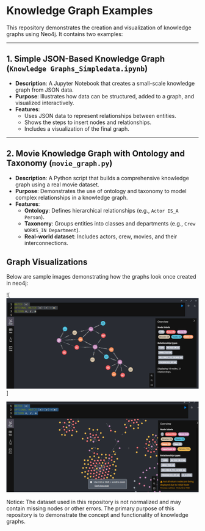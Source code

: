 # Knowledge Graph Examples

This repository demonstrates the creation and visualization of knowledge graphs using Neo4j. It contains two examples:

---

## 1. **Simple JSON-Based Knowledge Graph (`Knowledge Graphs_Simpledata.ipynb`)**
- **Description**: A Jupyter Notebook that creates a small-scale knowledge graph from JSON data.
- **Purpose**: Illustrates how data can be structured, added to a graph, and visualized interactively.
- **Features**:
  - Uses JSON data to represent relationships between entities.
  - Shows the steps to insert nodes and relationships.
  - Includes a visualization of the final graph.


---

## 2. **Movie Knowledge Graph with Ontology and Taxonomy (`movie_graph.py`)**
- **Description**: A Python script that builds a comprehensive knowledge graph using a real movie dataset.
- **Purpose**: Demonstrates the use of ontology and taxonomy to model complex relationships in a knowledge graph.
- **Features**:
  - **Ontology**: Defines hierarchical relationships (e.g., `Actor IS_A Person`).
  - **Taxonomy**: Groups entities into classes and departments (e.g., `Crew WORKS_IN Department`).
  - **Real-world dataset**: Includes actors, crew, movies, and their interconnections.




## Graph Visualizations
Below are sample images demonstrating how the graphs look once created in neo4j:

![![alt text](image-1.png)]

![alt text](image.png)



Notice: The dataset used in this repository is not normalized and may contain missing nodes or other errors. The primary purpose of this repository is to demonstrate the concept and functionality of knowledge graphs.